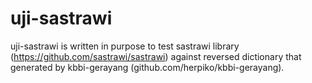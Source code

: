 # uji-sastrawi

uji-sastrawi is written in purpose to test sastrawi library (https://github.com/sastrawi/sastrawi) against reversed dictionary that generated by kbbi-gerayang (github.com/herpiko/kbbi-gerayang).

